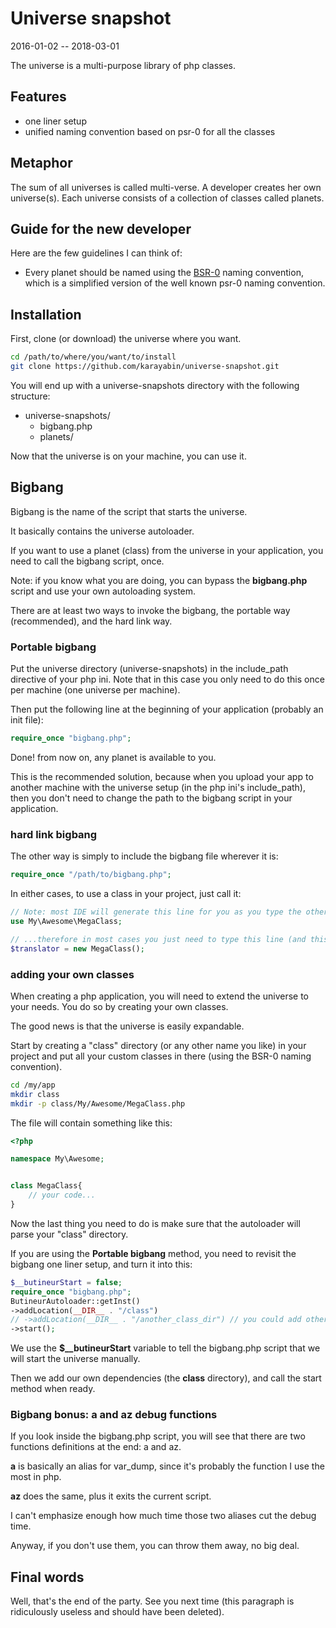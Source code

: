 Universe snapshot
=====================
2016-01-02 -- 2018-03-01



The universe is a multi-purpose library of php classes.




Features
---------------

- one liner setup 
- unified naming convention based on psr-0 for all the classes



Metaphor
-------------

The sum of all universes is called multi-verse.
A developer creates her own universe(s).
Each universe consists of a collection of classes called planets.




Guide for the new developer
-------------------

Here are the few guidelines I can think of:

- Every planet should be named using the [BSR-0](https://github.com/lingtalfi/BumbleBee/blob/master/Autoload/convention.bsr0.eng.md) naming convention,
which is a simplified version of the well known psr-0 naming convention.




Installation
-----------------

First, clone (or download) the universe where you want.

```bash
cd /path/to/where/you/want/to/install
git clone https://github.com/karayabin/universe-snapshot.git
```


You will end up with a universe-snapshots directory with the following structure:


- universe-snapshots/
    - bigbang.php
    - planets/


Now that the universe is on your machine, you can use it.


Bigbang
------------------------------------------

Bigbang is the name of the script that starts the universe.

It basically contains the universe autoloader.

If you want to use a planet (class) from the universe in your application, you need to call the bigbang script, once.

Note: if you know what you are doing, you can bypass the **bigbang.php** script and use your own autoloading system.

 
There are at least two ways to invoke the bigbang, the portable way (recommended), and the hard link way.


### Portable bigbang

Put the universe directory (universe-snapshots) in the include_path directive of your php ini.
Note that in this case you only need to do this once per machine (one universe per machine). 

Then put the following line at the beginning of your application (probably an init file):

```php
require_once "bigbang.php";
```

Done! from now on, any planet is available to you.

This is the recommended solution, because when you upload your app to another machine with the universe setup (in the php ini's include_path),
then you don't need to change the path to the bigbang script in your application.



### hard link bigbang

The other way is simply to include the bigbang file wherever it is:

```php
require_once "/path/to/bigbang.php";
```




In either cases, to use a class in your project, just call it:


```php
// Note: most IDE will generate this line for you as you type the other line below...
use My\Awesome\MegaClass;

// ...therefore in most cases you just need to type this line (and this IDE mechanism is a huge time saver by the way)
$translator = new MegaClass();
```



### adding your own classes

When creating a php application, you will need to extend the universe to your needs.
You do so by creating your own classes.

The good news is that the universe is easily expandable.

Start by creating a "class" directory (or any other name you like) in your project and put 
all your custom classes in there (using the BSR-0 naming convention).


```bash
cd /my/app
mkdir class
mkdir -p class/My/Awesome/MegaClass.php
```

The file will contain something like this:

```php
<?php 

namespace My\Awesome;


class MegaClass{
    // your code...
}

```



Now the last thing you need to do is make sure that the autoloader will parse your "class" directory.

If you are using the **Portable bigbang** method, you need to revisit the bigbang one liner setup, and turn it into this:

```php
$__butineurStart = false; 
require_once "bigbang.php";  
ButineurAutoloader::getInst()
->addLocation(__DIR__ . "/class")
// ->addLocation(__DIR__ . "/another_class_dir") // you could add other directories if needed...
->start();
```

We use the **$__butineurStart** variable to tell the bigbang.php script that we will start the universe manually.

Then we add our own dependencies (the **class** directory), and call the start method when ready.



### Bigbang bonus: a and az debug functions

If you look inside the bigbang.php script, you will see that there are two functions definitions at the end: a and az.



**a** is basically an alias for var_dump, since it's probably the function I use the most in php.

**az** does the same, plus it exits the current script.

I can't emphasize enough how much time those two aliases cut the debug time.


Anyway, if you don't use them, you can throw them away, no big deal.







Final words
------------------

Well, that's the end of the party.
See you next time (this paragraph is ridiculously useless and should have been deleted). 





